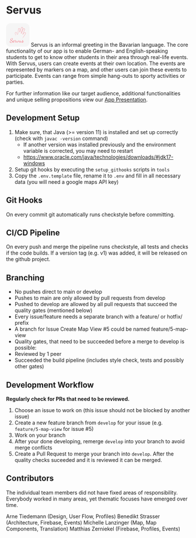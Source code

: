 
# Servus

<img src="https://github.com/ASE-Projekte-WS-2021/ase-ws-21-servus/blob/develop/app/src/main/ic_launcher-playstore.png?raw=true" style="border-radius: 12px; height: 4rem;" />
Servus is an informal greeting in the Bavarian language. The core functionality of our app is to enable German- and English-speaking students to get to know other students in their area through real-life events. With Servus, users can create events at their own location. The events are represented by markers on a map, and other users can join these events to participate. Events can range from simple hang-outs to sporty activities or parties.

For further information like our target audience, additional functionalities and unique selling propositions view our [App Presentation](https://docs.google.com/presentation/d/1ZVOGwrLfBCtfPwkJsKihA0lLbh0UIbWA0A1cBrZbMGQ/).

## Development Setup

 1. Make sure, that Java (>= version 11) is installed and set up correctly (check with `javac -version` command)
    - If another version was installed previously and the environment variable is corrected, you may need to restart
    - https://www.oracle.com/java/technologies/downloads/#jdk17-windows 
 2. Setup git hooks by executing the `setup_githooks` scripts in `tools`
 3. Copy the `.env.template` file, rename it to `.env` and fill in all necessary data (you will need a google maps API key)

## Git Hooks

On every commit git automatically runs checkstyle before committing.

## CI/CD Pipeline

On every push and merge the pipeline runs checkstyle, all tests and checks if the code builds.
If a version tag (e.g. v1) was added, it will be released on the github project.

## Branching

- No pushes direct to main or develop
- Pushes to main are only allowed by pull requests from develop
- Pushed to develop are allowed by all pull requests that succeed the quality gates (mentioned below)
- Every issue/feature needs a separate branch with a feature/ or hotfix/ prefix
 - A branch for Issue Create Map View #5 could be named feature/5-map-view
- Quality gates, that need to be succeeded before a merge to develop is possible:
 - Reviewed by 1 peer 
 - Succeeded the build pipeline (includes style check, tests and possibly other gates)

## Development Workflow

**Regularly check for PRs that need to be reviewed.**

1. Choose an issue to work on (this issue should not be blocked by another issue)
2. Create a new feature branch from `develop` for your issue (e.g. `feature/5-map-view` for issue #5)
3. Work on your branch
4. After your done developing, remerge `develop` into your branch to avoid merge conflicts
5. Create a Pull Request to merge your branch into `develop`. After the quality checks suceeded and it is reviewed it can be merged.

## Contributors

The individual team members did not have fixed areas of responsibility. Everybody worked in many areas, yet thematic focuses have emerged over time.

Arne Tiedemann (Design, User Flow, Profiles)
Benedikt Strasser (Architecture, Firebase, Events)
Michelle Lanzinger (Map, Map Components, Translation)
Matthias Zerniekel (Firebase, Profiles, Events)

